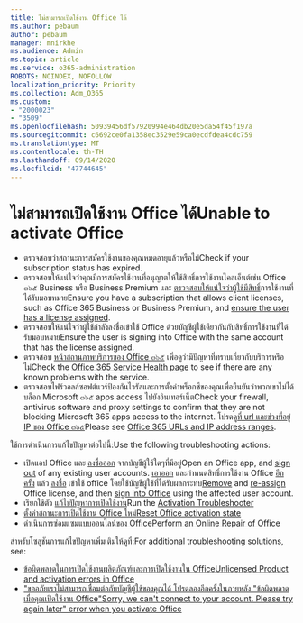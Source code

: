 ```yaml
---
title: ไม่สามารถเปิดใช้งาน Office ได้
ms.author: pebaum
author: pebaum
manager: mnirkhe
ms.audience: Admin
ms.topic: article
ms.service: o365-administration
ROBOTS: NOINDEX, NOFOLLOW
localization_priority: Priority
ms.collection: Adm_O365
ms.custom:
- "2000023"
- "3509"
ms.openlocfilehash: 50939456df57920994e464db20e5da54f45f197a
ms.sourcegitcommit: c6692ce0fa1358ec3529e59ca0ecdfdea4cdc759
ms.translationtype: MT
ms.contentlocale: th-TH
ms.lasthandoff: 09/14/2020
ms.locfileid: "47744645"
---
```

# <a name="unable-to-activate-office"></a><span data-ttu-id="7bc01-102">ไม่สามารถเปิดใช้งาน Office ได้</span><span class="sxs-lookup"><span data-stu-id="7bc01-102">Unable to activate Office</span></span>

- <span data-ttu-id="7bc01-103">ตรวจสอบว่าสถานะการสมัครใช้งานของคุณหมดอายุแล้วหรือไม่</span><span class="sxs-lookup"><span data-stu-id="7bc01-103">Check if your subscription status has expired.</span></span>
- <span data-ttu-id="7bc01-104">ตรวจสอบให้แน่ใจว่าคุณมีการสมัครใช้งานที่อนุญาตให้ใช้สิทธิ์การใช้งานไคลเอ็นต์เช่น Office ๓๖๕ Business หรือ Business Premium และ [ตรวจสอบให้แน่ใจว่าผู้ใช้มีสิทธิ์](https://docs.microsoft.com/microsoft-365/admin/subscriptions-and-billing/assign-licenses-to-users)การใช้งานที่ได้รับมอบหมาย</span><span class="sxs-lookup"><span data-stu-id="7bc01-104">Ensure you have a subscription that allows client licenses, such as Office 365 Business or Business Premium, and [ensure the user has a license assigned](https://docs.microsoft.com/microsoft-365/admin/subscriptions-and-billing/assign-licenses-to-users).</span></span>
- <span data-ttu-id="7bc01-105">ตรวจสอบให้แน่ใจว่าผู้ใช้กำลังลงชื่อเข้าใช้ Office ด้วยบัญชีผู้ใช้เดียวกันกับสิทธิ์การใช้งานที่ได้รับมอบหมาย</span><span class="sxs-lookup"><span data-stu-id="7bc01-105">Ensure the user is signing into Office with the same account that has the license assigned.</span></span>
- <span data-ttu-id="7bc01-106">ตรวจสอบ [หน้าสถานภาพบริการของ Office ๓๖๕](https://docs.microsoft.com/office365/enterprise/view-service-health) เพื่อดูว่ามีปัญหาที่ทราบเกี่ยวกับบริการหรือไม่</span><span class="sxs-lookup"><span data-stu-id="7bc01-106">Check the [Office 365 Service Health page](https://docs.microsoft.com/office365/enterprise/view-service-health) to see if there are any known problems with the service.</span></span>
- <span data-ttu-id="7bc01-107">ตรวจสอบไฟร์วอลล์ซอฟต์แวร์ป้องกันไวรัสและการตั้งค่าพร็อกซีของคุณเพื่อยืนยันว่าพวกเขาไม่ได้บล็อก Microsoft ๓๖๕ apps access ไปยังอินเทอร์เน็ต</span><span class="sxs-lookup"><span data-stu-id="7bc01-107">Check your firewall, antivirus software and proxy settings to confirm that they are not blocking Microsoft 365 apps access to the internet.</span></span> <span data-ttu-id="7bc01-108">โปรดดู[ที่ url และช่วงที่อยู่ IP ของ Office ๓๖๕](https://docs.microsoft.com/office365/enterprise/urls-and-ip-address-ranges "Url และช่วงที่อยู่ IP ของ Office ๓๖๕")</span><span class="sxs-lookup"><span data-stu-id="7bc01-108">Please see [Office 365 URLs and IP address ranges](https://docs.microsoft.com/office365/enterprise/urls-and-ip-address-ranges "Office 365 URLs and IP address ranges").</span></span>

<span data-ttu-id="7bc01-109">ใช้การดำเนินการแก้ไขปัญหาต่อไปนี้:</span><span class="sxs-lookup"><span data-stu-id="7bc01-109">Use the following troubleshooting actions:</span></span>

- <span data-ttu-id="7bc01-110">เปิดแอป Office และ [ลงชื่อออก](https://support.office.com/article/5a20dc11-47e9-4b6f-945d-478cb6d92071) จากบัญชีผู้ใช้ใดๆที่มีอยู่</span><span class="sxs-lookup"><span data-stu-id="7bc01-110">Open an Office app, and [sign out](https://support.office.com/article/5a20dc11-47e9-4b6f-945d-478cb6d92071) of any existing user accounts.</span></span> <span data-ttu-id="7bc01-111">[เอาออก](https://docs.microsoft.com/microsoft-365/admin/manage/remove-licenses-from-users) และกำหนดสิทธิ์การใช้งาน Office [อีกครั้ง](https://docs.microsoft.com/microsoft-365/admin/manage/assign-licenses-to-users) แล้ว [ลงชื่อ](https://support.office.com/article/628ea040-f265-49de-b986-be09c3ebf8a9) เข้าใช้ office โดยใช้บัญชีผู้ใช้ที่ได้รับผลกระทบ</span><span class="sxs-lookup"><span data-stu-id="7bc01-111">[Remove](https://docs.microsoft.com/microsoft-365/admin/manage/remove-licenses-from-users) and [re-assign](https://docs.microsoft.com/microsoft-365/admin/manage/assign-licenses-to-users) Office license, and then [sign into Office](https://support.office.com/article/628ea040-f265-49de-b986-be09c3ebf8a9) using the affected user account.</span></span>
- <span data-ttu-id="7bc01-112">เรียกใช้ตัว [แก้ไขปัญหาการเปิดใช้งาน](https://aka.ms/SARA-OfficeActivation-Alchemy)</span><span class="sxs-lookup"><span data-stu-id="7bc01-112">Run the [Activation Troubleshooter](https://aka.ms/SARA-OfficeActivation-Alchemy)</span></span>
- [<span data-ttu-id="7bc01-113">ตั้งค่าสถานะการเปิดใช้งาน Office ใหม่</span><span class="sxs-lookup"><span data-stu-id="7bc01-113">Reset Office activation state</span></span>](https://docs.microsoft.com/office365/troubleshoot/activation/reset-office-365-proplus-activation-state "ตั้งค่าสถานะการเปิดใช้งาน Office ใหม่")
- [<span data-ttu-id="7bc01-114">ดำเนินการซ่อมแซมแบบออนไลน์ของ Office</span><span class="sxs-lookup"><span data-stu-id="7bc01-114">Perform an Online Repair of Office</span></span>](https://support.office.com/Article/7821d4b6-7c1d-4205-aa0e-a6b40c5bb88b?wt.mc_id=Alchemy_ClientDIA)

<span data-ttu-id="7bc01-115">สำหรับโซลูชันการแก้ไขปัญหาเพิ่มเติมให้ดูที่:</span><span class="sxs-lookup"><span data-stu-id="7bc01-115">For additional troubleshooting solutions, see:</span></span>  

- [<span data-ttu-id="7bc01-116">ข้อผิดพลาดในการเปิดใช้งานผลิตภัณฑ์และการเปิดใช้งานใน Office</span><span class="sxs-lookup"><span data-stu-id="7bc01-116">Unlicensed Product and activation errors in Office</span></span>](https://support.office.com/Article/0d23d3c0-c19c-4b2f-9845-5344fedc4380?wt.mc_id=Alchemy_ClientDIA)
- [<span data-ttu-id="7bc01-117">"ขออภัยเราไม่สามารถเชื่อมต่อกับบัญชีผู้ใช้ของคุณได้ โปรดลองอีกครั้งในภายหลัง "ข้อผิดพลาดเมื่อคุณเปิดใช้งาน Office</span><span class="sxs-lookup"><span data-stu-id="7bc01-117">"Sorry, we can't connect to your account. Please try again later" error when you activate Office</span></span>](https://docs.microsoft.com/office/troubleshoot/activation-installation/issue-when-activate-office-from-office-365)